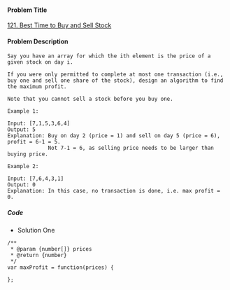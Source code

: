 #### Problem Title
[121. Best Time to Buy and Sell Stock](https://leetcode.com/problems/best-time-to-buy-and-sell-stock/)
#### Problem Description
```
Say you have an array for which the ith element is the price of a given stock on day i.

If you were only permitted to complete at most one transaction (i.e., buy one and sell one share of the stock), design an algorithm to find the maximum profit.

Note that you cannot sell a stock before you buy one.

Example 1:

Input: [7,1,5,3,6,4]
Output: 5
Explanation: Buy on day 2 (price = 1) and sell on day 5 (price = 6), profit = 6-1 = 5.
             Not 7-1 = 6, as selling price needs to be larger than buying price.

Example 2:

Input: [7,6,4,3,1]
Output: 0
Explanation: In this case, no transaction is done, i.e. max profit = 0.

```

##### Code

- Solution One
```
/**
 * @param {number[]} prices
 * @return {number}
 */
var maxProfit = function(prices) {
    
};
```
